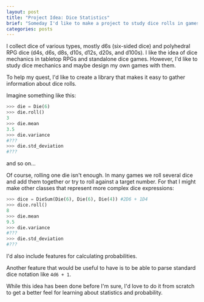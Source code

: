 ```yaml
---
layout: post
title: "Project Idea: Dice Statistics"
brief: "Someday I'd like to make a project to study dice rolls in games"
categories: posts
---
```

I collect dice of various types, mostly d6s (six-sided dice) and polyhedral
RPG dice (d4s, d6s, d8s, d10s, d12s, d20s, and d100s). I like the idea of
dice mechanics in tabletop RPGs and standalone dice games. However, I'd like
to study dice mechanics and maybe design my own games with them.

To help my quest, I'd like to create a library that makes it easy to gather
information about dice rolls.

Imagine something like this:

```python
>>> die = Die(6)
>>> die.roll()
3
>>> die.mean
3.5
>>> die.variance
#???
>>> die.std_deviation
#???
```

and so on...

Of course, rolling one die isn't enough. In many games we roll several dice
and add them together or try to roll against a target number. For that I might
make other classes that represent more complex dice expressions:

```python
>>> dice = DieSum(Die(6), Die(6), Die(4)) #2D6 + 1D4
>>> dice.roll()
8
>>> die.mean
9.5
>>> die.variance
#???
>>> die.std_deviation
#???
```

I'd also include features for calculating probabilities.

Another feature that would be useful to have is to be able to parse standard
dice notation like `4d6 + 1`.

While this idea has been done before I'm sure, I'd love to do it from scratch
to get a better feel for learning about statistics and probability.
